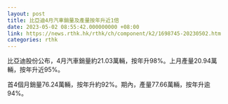 ```yaml
---
layout: post
title: 比亞迪4月汽車銷量及產量按年升近1倍
date: 2023-05-02 08:55:42.000000000 +08:00
link: https://news.rthk.hk/rthk/ch/component/k2/1698745-20230502.htm
categories: rthk
---
```


比亞迪股份公布，4月汽車銷量約21.03萬輛，按年升98%。上月產量20.94萬輛，按年升近95%。

首4個月銷量76.24萬輛，按年升約92%。期內，產量77.66萬輛，按年升逾94%。

